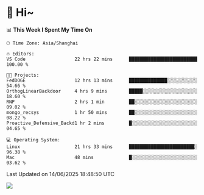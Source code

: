 # 👋 Hi~

<!--START_SECTION:waka-->
📊 **This Week I Spent My Time On** 

```text
🕑︎ Time Zone: Asia/Shanghai

🔥 Editors: 
VS Code                  22 hrs 22 mins      █████████████████████████   100.00 % 

🐱‍💻 Projects: 
FedDOGE                  12 hrs 13 mins      ██████████████░░░░░░░░░░░   54.66 % 
OrthogLinearBackdoor     4 hrs 9 mins        █████░░░░░░░░░░░░░░░░░░░░   18.60 % 
RNP                      2 hrs 1 min         ██░░░░░░░░░░░░░░░░░░░░░░░   09.02 % 
mongo_recsys             1 hr 50 mins        ██░░░░░░░░░░░░░░░░░░░░░░░   08.22 % 
Proactive_Defensive_Backd1 hr 2 mins         █░░░░░░░░░░░░░░░░░░░░░░░░   04.65 % 

💻 Operating System: 
Linux                    21 hrs 33 mins      ████████████████████████░   96.38 % 
Mac                      48 mins             █░░░░░░░░░░░░░░░░░░░░░░░░   03.62 % 
```


 Last Updated on 14/06/2025 18:48:50 UTC
<!--END_SECTION:waka-->

![](https://komarev.com/ghpvc/?username=lvdongyi&label=Profile%20views&color=0e75b6&style=flat)
<!---
lvdongyi/lvdongyi is a ✨ special ✨ repository because its `README.md` (this file) appears on your GitHub profile.
You can click the Preview link to take a look at your changes.
--->
